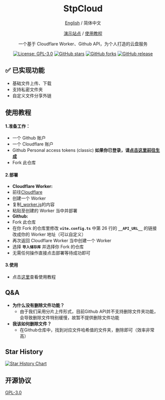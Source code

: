 <div align="center">

<h1 align="center">StpCloud</h1>

[English](README_EN.md) / 简体中文

[演示站点](https://file.seave.top) / [使用教程](https://seave.top/posts/stpcloud/)

一个基于 Cloudflare Worker、Github API，为个人打造的云盘服务

<p>
<a href="https://www.gnu.org/licenses/gpl-3.0.html"><img src="https://img.shields.io/github/license/Stoeaves/StpCloud" alt="License: GPL-3.0"></a>
<a href="https://github.com/Stoeaves/StpCloud/stargazers"><img src="https://img.shields.io/github/stars/Stoeaves/StpCloud" alt="GitHub stars"></a>
<a href="https://github.com/Stoeaves/StpCloud/forks"><img src="https://img.shields.io/github/forks/Stoeaves/StpCloud" alt="GitHub forks"></a>
<a href="https://github.com/Stoeaves/StpCloud/releases"><img src="https://img.shields.io/github/v/release/Stoeaves/StpCloud" alt="GitHub release"></a>
</p>

</div>

## ✅ 已实现功能

- 基础文件上传、下载
- 支持私密文件夹
- 自定义文件分享外链

## 使用教程

#### 1.准备工作：

- 一个 Github 账户
- 一个 Cloudflare 账户
- Github Personal access tokens (classic) **如果你已登录，请[点击这里前往生成](https://github.com/settings/tokens)**
- Fork 此仓库

#### 2.部署

- **Cloudflare Worker:**
- 前往[Cloudflare](https://dash.cloudflare.com)
- 创建一个 Worker
- 复制[_worker.js](https://github.com/Stoeaves/StpCloud/blob/main/_worker.js)的内容
- 粘贴至创建的 Worker 当中并部署
- **Github:**
- Fork 此仓库
- 在你 Fork 的仓库里修改 **`vite.config.ts`** 中第 26 行的 **`__API_URL__`** 的链接改成你的 Worker 地址（可以自定义）
- 再次返回 Cloudflare Worker 当中创建一个 Worker
- 选择 **`导入储存库`** 并选择你 Fork 的仓库
- 无需任何操作直接点击部署等待成功即可

#### 3.使用

- 点击[这里](https://seave.top/posts/stpcloud/)查看使用教程

## Q&A

- **为什么没有删除文件功能？**
  - 由于我们采用分片上传形式，目前Github API并不支持删除文件夹功能，会导致删除文件特别缓慢，故暂不提供删除文件功能
- **我该如何删除文件？**
  - 在Github仓库中，找到对应文件哈希值的文件夹，删除即可（效率非常高）

## Star History

[![Star History Chart](https://api.star-history.com/svg?repos=Stoeaves/StpCloud&type=Date)](https://www.star-history.com/#Stoeaves/StpCloud&Date)

## 开源协议

[GPL-3.0](LICENSE)
